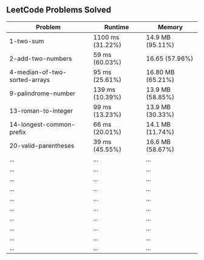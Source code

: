## LeetCode Problems Solved

| Problem | Runtime | Memory |
|---------|-----------------|------------------|
| 1-two-sum | 1100 ms (31.22%) | 14.9 MB (95.11%) |
| 2-add-two-numbers | 59 ms (60.03%) | 16.65 (57.96%) |
| 4-median-of-two-sorted-arrays | 95 ms (25.61%) | 16.80 MB (65.21%) |
| 9-palindrome-number | 139 ms (10.39%) | 13.9 MB (58.85%) |
| 13-roman-to-integer | 99 ms (13.23%) | 13.9 MB (30.33%) |
| 14-longest-common-prefix | 66 ms (20.01%) | 14.1 MB (11.74%) |
| 20-valid-parentheses | 39 ms (45.55%) | 16.6 MB (58.67%) |
| ... | ... | ... |
| ... | ... | ... |
| ... | ... | ... |
| ... | ... | ... |
| ... | ... | ... |
| ... | ... | ... |
| ... | ... | ... |
| ... | ... | ... |
| ... | ... | ... |
| ... | ... | ... |
